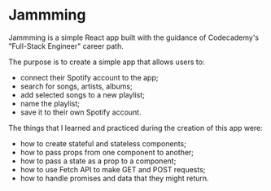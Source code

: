 
# Jammming
Jammming is a simple React app built with the guidance of Codecademy's "Full-Stack Engineer" career path. 

The purpose is to create a simple app that allows users to:

- connect their Spotify account to the app;
- search for songs, artists, albums;
- add selected songs to a new playlist;
- name the playlist;
- save it to their own Spotify account.

The things that I learned and practiced during the creation of this app were:

- how to create stateful and stateless components;
- how to pass props from one component to another;
- how to pass a state as a prop to a component;
- how to use Fetch API to make GET and POST requests;
- how to handle promises and data that they might return.
